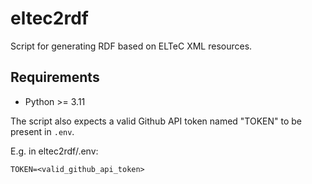 # eltec2rdf
Script for generating RDF based on ELTeC XML resources.

## Requirements

* Python >= 3.11

The script also expects a valid Github API token named "TOKEN" to be present in `.env`.

E.g. in eltec2rdf/.env: 
```text
TOKEN=<valid_github_api_token>
```

